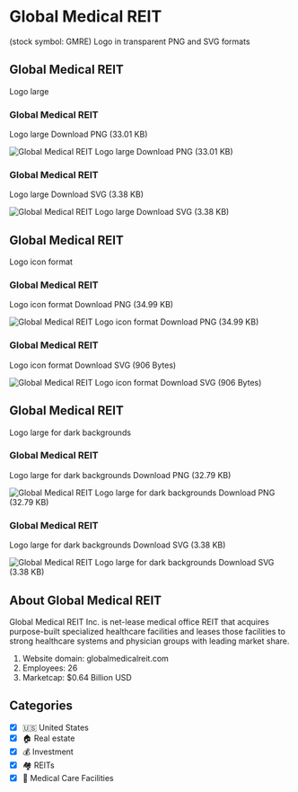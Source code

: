 # Global Medical REIT
 (stock symbol: GMRE) Logo in transparent PNG and SVG formats

## Global Medical REIT
 Logo large

### Global Medical REIT
 Logo large Download PNG (33.01 KB)

![Global Medical REIT
 Logo large Download PNG (33.01 KB)](/img/orig/GMRE_BIG-c098d685.png)

### Global Medical REIT
 Logo large Download SVG (3.38 KB)

![Global Medical REIT
 Logo large Download SVG (3.38 KB)](/img/orig/GMRE_BIG-d1ed0ac2.svg)

## Global Medical REIT
 Logo icon format

### Global Medical REIT
 Logo icon format Download PNG (34.99 KB)

![Global Medical REIT
 Logo icon format Download PNG (34.99 KB)](/img/orig/GMRE-70f3c5fe.png)

### Global Medical REIT
 Logo icon format Download SVG (906 Bytes)

![Global Medical REIT
 Logo icon format Download SVG (906 Bytes)](/img/orig/GMRE-0c1e5766.svg)

## Global Medical REIT
 Logo large for dark backgrounds

### Global Medical REIT
 Logo large for dark backgrounds Download PNG (32.79 KB)

![Global Medical REIT
 Logo large for dark backgrounds Download PNG (32.79 KB)](/img/orig/GMRE_BIG.D-03dc6b2c.png)

### Global Medical REIT
 Logo large for dark backgrounds Download SVG (3.38 KB)

![Global Medical REIT
 Logo large for dark backgrounds Download SVG (3.38 KB)](/img/orig/GMRE_BIG.D-691f8405.svg)

## About Global Medical REIT


Global Medical REIT Inc. is net-lease medical office REIT that acquires purpose-built specialized healthcare facilities and leases those facilities to strong healthcare systems and physician groups with leading market share.

1. Website domain: globalmedicalreit.com
2. Employees: 26
3. Marketcap: $0.64 Billion USD


## Categories
- [x] 🇺🇸 United States
- [x] 🏠 Real estate
- [x] 💰 Investment
- [x] 🏘️ REITs
- [x] 🏥 Medical Care Facilities
